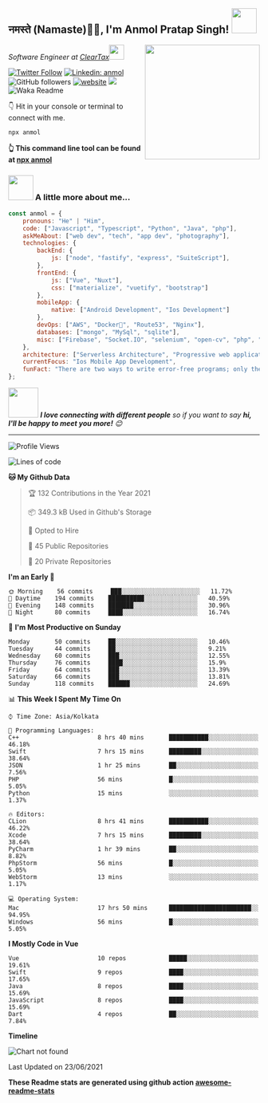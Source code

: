 <h2>नमस्ते (Namaste)🙏🏻, I'm Anmol Pratap Singh! <img src="https://media.giphy.com/media/12oufCB0MyZ1Go/giphy.gif" width="50"></h2>
<img align='right' src="https://media.giphy.com/media/M9gbBd9nbDrOTu1Mqx/giphy.gif" width="230">
<p><em>Software Engineer at <a href="http://www.cleartax.in">ClearTax</a><img src="https://media.giphy.com/media/WUlplcMpOCEmTGBtBW/giphy.gif" width="30"> 
</em></p>

[![Twitter Follow](https://img.shields.io/twitter/follow/misteranmol?label=Follow)](https://twitter.com/intent/follow?screen_name=misteranmol)
[![Linkedin: anmol](https://img.shields.io/badge/-anmol-blue?style=flat-square&logo=Linkedin&logoColor=white&link=https://www.linkedin.com/in/anmol-p-singh/)](https://www.linkedin.com/in/anmol-p-singh/)
![GitHub followers](https://img.shields.io/github/followers/anmol098?label=Follow&style=social)
[![website](https://img.shields.io/badge/Website-46a2f1.svg?&style=flat-square&logo=Google-Chrome&logoColor=white&link=https://anmolsingh.me/)](https://anmolsingh.me/)
![](https://visitor-badge.glitch.me/badge?page_id=anmol098.anmol098)
![Waka Readme](https://github.com/anmol098/anmol098/workflows/Waka%20Readme/badge.svg)

👇 Hit in your console or terminal to connect with me.

```bash
npx anmol
```
**👆 This command line tool can be found at [npx anmol](https://github.com/anmol098/npx_card)**

### <img src="https://media.giphy.com/media/VgCDAzcKvsR6OM0uWg/giphy.gif" width="50"> A little more about me...  

```javascript
const anmol = {
    pronouns: "He" | "Him",
    code: ["Javascript", "Typescript", "Python", "Java", "php"],
    askMeAbout: ["web dev", "tech", "app dev", "photography"],
    technologies: {
        backEnd: {
            js: ["node", "fastify", "express", "SuiteScript"],
        },
        frontEnd: {
            js: ["Vue", "Nuxt"],
            css: ["materialize", "vuetify", "bootstrap"]
        },
        mobileApp: {
            native: ["Android Development", "Ios Development"]
        },
        devOps: ["AWS", "Docker🐳", "Route53", "Nginx"],
        databases: ["mongo", "MySql", "sqlite"],
        misc: ["Firebase", "Socket.IO", "selenium", "open-cv", "php", "SuiteApp"]
    },
    architecture: ["Serverless Architecture", "Progressive web applications", "Single page applications"],
    currentFocus: "Ios Mobile App Development",
    funFact: "There are two ways to write error-free programs; only the third one works"
};
```

<img src="https://media.giphy.com/media/LnQjpWaON8nhr21vNW/giphy.gif" width="60"> <em><b>I love connecting with different people</b> so if you want to say <b>hi, I'll be happy to meet you more!</b> 😊</em>

---
<!--START_SECTION:waka-->
![Profile Views](http://img.shields.io/badge/Profile%20Views-879-blue)

![Lines of code](https://img.shields.io/badge/From%20Hello%20World%20I%27ve%20Written-1.5%20million%20lines%20of%20code-blue)

**🐱 My Github Data** 

> 🏆 132 Contributions in the Year 2021
 > 
> 📦 349.3 kB Used in Github's Storage 
 > 
> 💼 Opted to Hire
 > 
> 📜 45 Public Repositories 
 > 
> 🔑 20 Private Repositories  
 > 
**I'm an Early 🐤** 

```text
🌞 Morning    56 commits     ███░░░░░░░░░░░░░░░░░░░░░░   11.72% 
🌆 Daytime    194 commits    ██████████░░░░░░░░░░░░░░░   40.59% 
🌃 Evening    148 commits    ███████░░░░░░░░░░░░░░░░░░   30.96% 
🌙 Night      80 commits     ████░░░░░░░░░░░░░░░░░░░░░   16.74%

```
📅 **I'm Most Productive on Sunday** 

```text
Monday       50 commits     ██░░░░░░░░░░░░░░░░░░░░░░░   10.46% 
Tuesday      44 commits     ██░░░░░░░░░░░░░░░░░░░░░░░   9.21% 
Wednesday    60 commits     ███░░░░░░░░░░░░░░░░░░░░░░   12.55% 
Thursday     76 commits     ████░░░░░░░░░░░░░░░░░░░░░   15.9% 
Friday       64 commits     ███░░░░░░░░░░░░░░░░░░░░░░   13.39% 
Saturday     66 commits     ███░░░░░░░░░░░░░░░░░░░░░░   13.81% 
Sunday       118 commits    ██████░░░░░░░░░░░░░░░░░░░   24.69%

```


📊 **This Week I Spent My Time On** 

```text
⌚︎ Time Zone: Asia/Kolkata

💬 Programming Languages: 
C++                      8 hrs 40 mins       ███████████░░░░░░░░░░░░░░   46.18% 
Swift                    7 hrs 15 mins       █████████░░░░░░░░░░░░░░░░   38.64% 
JSON                     1 hr 25 mins        ██░░░░░░░░░░░░░░░░░░░░░░░   7.56% 
PHP                      56 mins             █░░░░░░░░░░░░░░░░░░░░░░░░   5.05% 
Python                   15 mins             ░░░░░░░░░░░░░░░░░░░░░░░░░   1.37%

🔥 Editors: 
CLion                    8 hrs 41 mins       ███████████░░░░░░░░░░░░░░   46.22% 
Xcode                    7 hrs 15 mins       █████████░░░░░░░░░░░░░░░░   38.64% 
PyCharm                  1 hr 39 mins        ██░░░░░░░░░░░░░░░░░░░░░░░   8.82% 
PhpStorm                 56 mins             █░░░░░░░░░░░░░░░░░░░░░░░░   5.05% 
WebStorm                 13 mins             ░░░░░░░░░░░░░░░░░░░░░░░░░   1.17%

💻 Operating System: 
Mac                      17 hrs 50 mins      ███████████████████████░░   94.95% 
Windows                  56 mins             █░░░░░░░░░░░░░░░░░░░░░░░░   5.05%

```

**I Mostly Code in Vue** 

```text
Vue                      10 repos            █████░░░░░░░░░░░░░░░░░░░░   19.61% 
Swift                    9 repos             ████░░░░░░░░░░░░░░░░░░░░░   17.65% 
Java                     8 repos             ████░░░░░░░░░░░░░░░░░░░░░   15.69% 
JavaScript               8 repos             ████░░░░░░░░░░░░░░░░░░░░░   15.69% 
Dart                     4 repos             ██░░░░░░░░░░░░░░░░░░░░░░░   7.84%

```


**Timeline**

![Chart not found](https://raw.githubusercontent.com/anmol098/anmol098/master/charts/bar_graph.png) 


 Last Updated on 23/06/2021
<!--END_SECTION:waka-->

**These Readme stats are generated using github action [awesome-readme-stats](https://github.com/anmol098/waka-readme-stats)**
